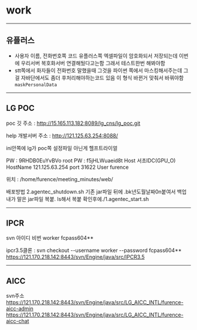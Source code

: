 # work

---
## 유플러스
* 사용자 이름, 전화번호쪽 코드 유플러스쪽 엑셀파일이 암호화되서 저장되는데 이번에 우리서버 복호화서버 연결해뒀다고는함 그래서 테스트한번 해봐야함
* stt쪽에서 화자들이 전화번호 말했을때 그것을 파이썬 쪽에서 마스킹해서주는데 그걸 자바단에서도 좀더 후처리해야하는코드 있음 이 형식 바뀐거 맞춰서 바꿔야함 `maskPersonalData`

---

## LG POC

poc 깃 주소 : http://15.165.113.182:8089/lg_cns/lg_poc.git

help 개발서버 주소 : http://121.125.63.254:8088/

ini안쪽에 lg가 poc쪽 설정파일 아닌게 헬프트라이얼

PW : 9RHDB0EuYvBVo
root PW : f5jHLWuaeid8t
Host 서초IDC(GPU_O)
 HostName 121.125.63.254
 port 31622
 User furence

위치 : /home/furence/meeting_minutes/web/

배포방법
2.agentec_shutdown.sh
기존 jar파일 뒤에 .bk년도월날짜0n붙여서 백업
내가 말은 jar파일 복붙. ls해서 복붙 확인후에./1.agentec_start.sh

---

## IPCR

svn 아이디 비번
worker
fcpass604**

ipcr3.5클론 : svn checkout --username worker --password fcpass604** https://121.170.218.142:8443/svn/Engine/java/src/IPCR3.5

---

## AICC

svn주소
https://121.170.218.142:8443/svn/Engine/java/src/LG_AICC_INTL/furence-aicc-admin
https://121.170.218.142:8443/svn/Engine/java/src/LG_AICC_INTL/furence-aicc-chat
